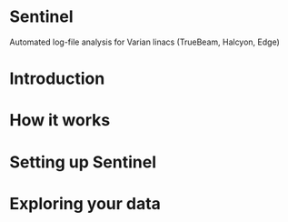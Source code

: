 # Sentinel
Automated log-file analysis for Varian linacs (TrueBeam, Halcyon, Edge)

# Introduction

# How it works

# Setting up Sentinel

# Exploring your data
